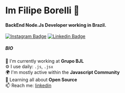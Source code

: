 # Im Filipe Borelli 👋

#### BackEnd Node.Js Developer working in Brazil.
[![Instagram Badge](https://img.shields.io/badge/-@hiagom1-352856?style=flat-square&labelColor=1A132B&logo=instagram&logoColor=white&link=https://www.instagram.com/hiagom1)](https://www.instagram.com/hiagom1) 
[![Linkedin Badge](https://img.shields.io/badge/-@hiago-mendes-0b5752262?style=flat-square&labelColor=1A132B&logo=linkedin&logoColor=white&link=https://www.linkedin.com/in/hiago-mendes-0b5752262/)](https://www.linkedin.com/in/hiago-mendes-0b5752262/) 

##### BIO

🏢 I'm currently working at **Grupo BJL**
    <br>
⚙️ I use daily: `.js`, `.jsx`
    <br>
🌍 I'm mostly active within the **Javascript Community**
    <br>
🌱 Learning all about **Open Source**
    <br>
📫 Reach me: [linkedin](https://www.linkedin.com/in/hiago-mendes-0b5752262/)
